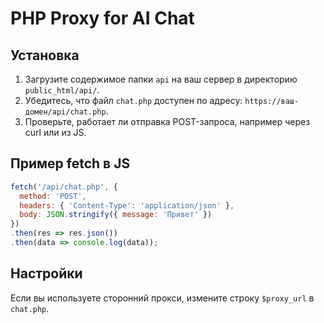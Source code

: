 # PHP Proxy for AI Chat

## Установка

1. Загрузите содержимое папки `api` на ваш сервер в директорию `public_html/api/`.
2. Убедитесь, что файл `chat.php` доступен по адресу: `https://ваш-домен/api/chat.php`.
3. Проверьте, работает ли отправка POST-запроса, например через curl или из JS.

## Пример fetch в JS

```js
fetch('/api/chat.php', {
  method: 'POST',
  headers: { 'Content-Type': 'application/json' },
  body: JSON.stringify({ message: 'Привет' })
})
.then(res => res.json())
.then(data => console.log(data));
```

## Настройки

Если вы используете сторонний прокси, измените строку `$proxy_url` в `chat.php`.
